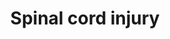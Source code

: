 ---
annotations:
- id: CL:0002606
  parent: animal cell
  type: Cell Type Ontology
  value: astrocyte of the spinal cord
- id: PW:0000013
  parent: disease pathway
  type: Pathway Ontology
  value: disease pathway
- id: DOID:2055
  parent: disease of mental health
  type: Disease Ontology
  value: post-traumatic stress disorder
- id: DOID:319
  parent: central nervous system disease
  type: Disease Ontology
  value: spinal cord disease
- id: PW:0000178
  parent: disease pathway
  type: Pathway Ontology
  value: neurological disorder pathway
authors:
- DMicael
- MaintBot
- Nsalomonis
- Egonw
- Ariutta
- Mkutmon
- Evelo
- Zari
- Khanspers
- Lindarieswijk
- DeSl
- Eweitz
- Susan
citedin:
- link: PMC9377275
description: This pathway provides an overview of cell types, therapeutic targets,
  drugs, new proposed targets and pathways implicated in spinal cord injury. Spinal
  cord injury is a complex multistep process that involves the regulation of gene
  expression and signaling in motor neurons, oligodentrocytes, microglia, and astrocytes
  that trigger immediate immune responses lasting several weeks. Within 24 hours,
  chemoattractants  and cytokines released from the site of injury activate neutrophils
  which further recruit B and T cells or recruit monocytes that ultimately result
  in infiltration and activation by microglia and macrophages. These immune responses
  result in inflammation, excitotoxicity, cell death, formation of glial scar, and
  suppression of axonal regeneration. An increase in the expression of cell cycle
  genes further results in proliferation of astrocytes and microglia that leads to
  apoptosis and necrosis of oligodentrocytes and neurons. An example therapy is the
  administration of the immunosuppressant FK506, also used in transplantation to offer
  neuroprotection.  Proteins on this pathway have targeted assays available via the
  [https://assays.cancer.gov/available_assays?wp_id=WP2431 CPTAC Assay Portal].
last-edited: 2022-01-11
organisms:
- Homo sapiens
redirect_from:
- /index.php/Pathway:WP2431
- /instance/WP2431
- /instance/WP2431_rr120812
revision: r120812
schema-jsonld:
- '@context': https://schema.org/
  '@id': https://wikipathways.github.io/pathways/WP2431.html
  '@type': Dataset
  creator:
    '@type': Organization
    name: WikiPathways
  description: This pathway provides an overview of cell types, therapeutic targets,
    drugs, new proposed targets and pathways implicated in spinal cord injury. Spinal
    cord injury is a complex multistep process that involves the regulation of gene
    expression and signaling in motor neurons, oligodentrocytes, microglia, and astrocytes
    that trigger immediate immune responses lasting several weeks. Within 24 hours,
    chemoattractants  and cytokines released from the site of injury activate neutrophils
    which further recruit B and T cells or recruit monocytes that ultimately result
    in infiltration and activation by microglia and macrophages. These immune responses
    result in inflammation, excitotoxicity, cell death, formation of glial scar, and
    suppression of axonal regeneration. An increase in the expression of cell cycle
    genes further results in proliferation of astrocytes and microglia that leads
    to apoptosis and necrosis of oligodentrocytes and neurons. An example therapy
    is the administration of the immunosuppressant FK506, also used in transplantation
    to offer neuroprotection.  Proteins on this pathway have targeted assays available
    via the [https://assays.cancer.gov/available_assays?wp_id=WP2431 CPTAC Assay Portal].
  keywords:
  - 2-Methoxyestradiol
  - ACAN
  - AIF1
  - ANXA1
  - APEX1
  - AQP1
  - AQP4
  - ARG1
  - Arachidonic acid
  - BCAN
  - BDNF
  - BTG2
  - C1QB
  - C5
  - CASP3
  - CCL2
  - CCND1
  - CCNG1
  - CCR2
  - CD47
  - CDC42
  - CDK1
  - CDK2
  - CDK4
  - CDKN1B
  - CHST11
  - COL2A1
  - COL4A1
  - CSPG4
  - CXCL1
  - CXCL10
  - CXCL2
  - CXCL8
  - E2F1
  - E2F5
  - EGFR
  - EGR1
  - EPHA4
  - EPHNB2
  - FCGR2A
  - FECHP1
  - FK506
  - FKBP1A
  - FOS
  - FOXO3
  - GADD45A
  - GAP43
  - GDNF
  - GFAP
  - GJA1
  - GRIN1
  - ICAM1
  - IFNG
  - IL1A
  - IL1B
  - IL1R1
  - IL2
  - IL4
  - IL6
  - KLK8
  - LEP
  - LGALS3
  - LILRB3
  - LTB
  - LTB4
  - LTB4R
  - MAG
  - MAPK1
  - MAPK3
  - MBP
  - MIF
  - MMP12
  - MMP9
  - MYC
  - NCAN
  - NGFR
  - 'NO'
  - NOS1
  - NOS2
  - NOX4
  - NR4A1
  - NTN1
  - OMG
  - Olomoucine
  - PD 168393
  - PDYN
  - PGH2
  - PLA2G2A
  - PLA2G5
  - PLA2G6
  - PLXNA2
  - PPP3CA
  - PRB1
  - PRKCA
  - PTGS2
  - PTPRA
  - PTPRZ1
  - RAC1
  - RB1
  - RGMA
  - RHOA
  - RHOB
  - RHOC
  - ROCK2
  - ROS
  - RTN4
  - RTN4R
  - SELP
  - SEMA6A
  - SLIT1
  - SLIT2
  - SLIT3
  - SOX9
  - TACR1
  - TGFB1
  - TLR4
  - TNF
  - TNFSF13
  - TNFSF13B
  - TP53
  - VCAN
  - VIM
  - XYLT1
  - ZFP36
  - melittin
  license: CC0
  name: Spinal cord injury
seo: CreativeWork
title: Spinal cord injury
wpid: WP2431
---